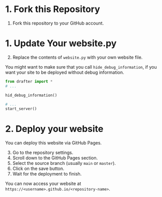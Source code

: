 # 1. Fork this Repository

1. Fork this repository to your GitHub account.

# 1. Update Your website.py

2. Replace the contents of `website.py` with your own website file.

You might want to make sure that you call `hide_debug_information`, if you want your site to be deployed without debug information.

```python
from drafter import *
# ...

hid_debug_information()

# ...
start_server()
```

# 2. Deploy your website

You can deploy this website via GitHub Pages.

3. Go to the repository settings.
4. Scroll down to the GitHub Pages section.
5. Select the source branch (usually `main` or `master`).
6. Click on the save button.
7. Wait for the deployment to finish.

You can now access your website at `https://<username>.github.io/<repository-name>`.